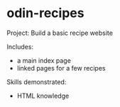 # odin-recipes

Project: Build a basic recipe website

Includes:
- a main index page 
- linked pages for a few recipes


Skills demonstrated:
- HTML knowledge